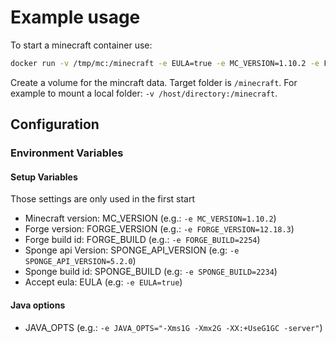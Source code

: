 # Example usage

To start a minecraft container use:
```bash
docker run -v /tmp/mc:/minecraft -e EULA=true -e MC_VERSION=1.10.2 -e FORGE_VERSION=12.18.3 -e FORGE_BUILD=2555 -e SPONGE_API_VERSION=8.0.0 -e SPONGE_BUILD=2814 -e JAVA_OPTS="-Xms1G -Xmx2G -XX:+UseG1GC -server" semptic/minecraft-sponge
```
Create a volume for the mincraft data. Target folder is `/minecraft`. For example to mount a local folder: `-v /host/directory:/minecraft`.

## Configuration

### Environment Variables

#### Setup Variables

Those settings are only used in the first start

 * Minecraft version: MC_VERSION (e.g.: `-e MC_VERSION=1.10.2`)
 * Forge version: FORGE_VERSION (e.g.: `-e FORGE_VERSION=12.18.3`)
 * Forge build id: FORGE_BUILD (e.g.: `-e FORGE_BUILD=2254`)
 * Sponge api Version: SPONGE_API_VERSION (e.g: `-e SPONGE_API_VERSION=5.2.0`)
 * Sponge build id: SPONGE_BUILD (e.g: `-e SPONGE_BUILD=2234`)
 * Accept eula: EULA (e.g: `-e EULA=true`)

#### Java options

 * JAVA_OPTS (e.g.: `-e JAVA_OPTS="-Xms1G -Xmx2G -XX:+UseG1GC -server"`)







